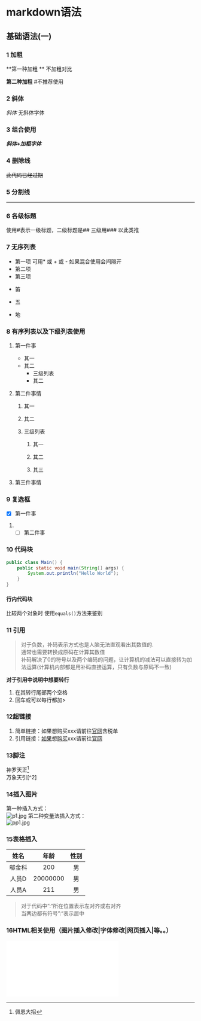 # markdown语法

## 基础语法(一)

### 1 加粗

**第一种加粗 **  不加粗对比

__第二种加粗__      #不推荐使用

### 2 斜体

*斜体*      无斜体字体

### 3 组合使用

***斜体+加粗字体***

### 4 删除线

~~此代码已经过期~~

### 5 分割线

***

### 6 各级标题

使用#表示一级标题，二级标题是##  三级用### 以此类推

### 7  无序列表

* 第一项       可用*  或 + 或 -  如果混合使用会间隔开
* 第二项
* 第三项
- 笛
+ 五
- 地

### 8 有序列表以及下级列表使用
1. 第一件事
    * 其一
    * 其二
        * 三级列表
        * 其二

2. 第二件事情
    1. 其一

    2. 其二

    3. 三级列表
        1. 其一

        2. 其二

        3. 其三

3. 第三件事情


### 9 复选框
* [x] 第一件事
1. * [ ] 第二件事

### 10 代码块

```java
public class Main() {
    public static void main(String[] args) {
        System.out.println("Hello World");
    }
}
```
#### 行内代码块
比较两个对象时 使用`equals()`方法来鉴别

### 11 引用
> 对于负数，补码表示方式也是人脑无法直观看出其数值的.  
> 通常也需要转换成原码在计算其数值  
> 补码解决了0的符号以及两个编码的问题，让计算机的减法可以直接转为加法运算(计算机内部都是用补码直接运算，只有负数与原码不一致)

**对于引用中说明中想要转行**
1. 在其转行尾部两个空格
2. 回车或可以每行都加>

### 12超链接

1. 简单链接：如果想购买xxx请前往[官网](https://www.baidu.com)含税单
2. 引用链接：[如果][a]想[购买][b]xxx请前往[官网][c]

[a]:https://www.baidu.com
[b]:https://www.baidu.com
[c]:https://www.baidu.com

### 13脚注
神罗天正[^1]  
万象天引[^2]

[^1]: 佩恩大招

### 14插入图片

第一种插入方式：  
![p1.jpg](https://s2.loli.net/2024/04/19/8xWlPnisEgJKQVb.jpg)
第二种变量法插入方式：  
![pp1.jpg][cc] 

[cc]:https://s2.loli.net/2024/04/19/8xWlPnisEgJKQVb.jpg

### 15表格插入
|  姓名  | 年龄 | 性别 |
|:----:|:-:|:-:|
| 邬金科  |200|男|
| 人员D  |20000000|男|
| 人员A  |211|男|

> 对于代码中”:“所在位置表示左对齐或右对齐  
> 当两边都有符号”:“表示居中


### 16HTML相关使用（图片插入修改|字体修改|网页插入|等。。）
<iframe src="//player.bilibili.com/player.html?aid=1252624739&bvid=BV1eJ4m157kC&cid=1489709802&p=10" scrolling="no" border="0" frameborder="no" framespacing="0" allowfullscreen="true"> </iframe>